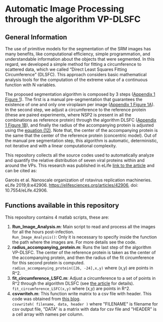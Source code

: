 # Automatic Image Processing through the algorithm VP-DLSFC

## General Information
The use of primitive models for the segmentation of the SRM images has many benefits, like computational efficiency, simple programmation, and understandable information about the objects that were segmented. In this regard, we developed a simple method for fitting a circumference to scattered data, which we called “Direct Least Squares Fitting Circumference” (DLSFC). This approach considers basic mathematical analysis tools for the computation of the extreme value of a continuous function with N variables.

The proposed segmentation algorithm is composed by 3 steps ([Appendix 1 Figure 1](https://elifesciences.org/articles/42906)). The first is a manual pre-segmentation that guarantees the existence of one and only one viroplasm per image ([Appendix 1 Figure 1A](https://elifesciences.org/articles/42906)). In the second step, we adjust a circumference to the reference protein (these are paired experiments, where NSP2 is present in all the combinations as reference protein) through the algorithm DLSFC ([Appendix 1 Figure 1B](https://elifesciences.org/articles/42906)), and finally the radius of the accompanying protein is adjusted using the [equation (12)](https://elifesciences.org/articles/42906). Note that, the center of the accompanying protein is the same that the center of the reference protein (concentric model). Out of the manual pre segmentation step, this algorithm is automatic, deterministic, not iterative and with a linear computational complexity.

This repository collects all the source codes used to automatically analyze and quantify the relative distribution of seven viral proteins within and around the VPs. This research was published in eLife [link to the article](https://elifesciences.org/articles/42906) and can be cited as:

Garcés et al. Nanoscale organization of rotavirus replication machineries. eLife 2019;8:e42906. https://elifesciences.org/articles/42906, doi: 10.7554/eLife.42906.

## Functions available in this repository
This repository contains 4 matlab scripts, these are:
1. **Run_Image_Analysis.m**: Main script to read and process all the images for all the hours post-infection.    
``Run_Image_Analysis()``: Only it is necessary to specify inside the function the path where the images are. For more details see the code.
2. **radius_accompanying_protein.m**: Runs the last step of the algorithm VP-DLSFC. The center of the reference protein is taken as the center of the accompanying protein, and then the radius of the fit circumference for this second protein is computed.    
```radius_accompanying_protein([26, -24],x,y)``` where (x,y) are points in R^2.
3. **fit_circumference_LSFC.m**: Adjust a circumference to a set of points in R^2 through the algorithm DLSFC (see [the article](https://elifesciences.org/articles/42906) for details).    
```fit_circumference_LSFC(x,y)``` where (x,y) are points in R^2.
4. **csvwriteh.m**: This function write matrix to a csv file with header. This code was obtained from [this blog](https://www.nesono.com/node/415).    
```csvwriteh( filename, data, header )``` where "FILENAME" is filename for csv output file, "DATA" is a matrix with data for csv file and "HEADER" is a cell array with names per column.
